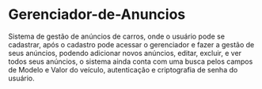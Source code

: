 # Gerenciador-de-Anuncios
Sistema de gestão de anúncios de carros, onde o usuário pode se cadastrar, após o cadastro pode acessar o gerenciador e fazer a gestão de seus anúncios, podendo adicionar novos anúncios, editar, excluir, e ver todos seus anúncios, o sistema ainda conta com uma busca pelos campos de Modelo e Valor do veículo, autenticação e criptografia de senha do usuário.

